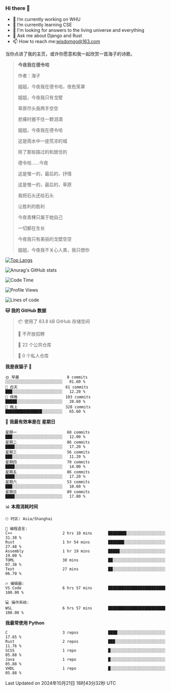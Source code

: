 ### Hi there 👋



- 🔭 I’m currently working on WHU
- 🌱 I’m currently learning CSE
- 🤔 I'm looking for answers to the living universe and everything
- 💬 Ask me about Django and Rust
- 📫 How to reach me:wisdomgo@163.com

当你点进了我的主页，或许你愿意和我一起欣赏一首海子的诗歌。

>**今夜我在德令哈**
>
>作者：海子
>
>姐姐，今夜我在德令哈，夜色笼罩
>
>姐姐，今夜我只有戈壁
>
>草原尽头我两手空空
>
>悲痛时握不住一颗泪滴
>
>姐姐，今夜我在德令哈
>
>这是雨水中一座荒凉的城
>
>除了那些路过的和居住的
>
>德令哈......今夜
>
>这是惟一的，最后的，抒情
>
>这是惟一的，最后的，草原
>
>我把石头还给石头
>
>让胜利的胜利
>
>今夜青稞只属于她自己
>
>一切都在生长
>
>今夜我只有美丽的戈壁空空
>
>姐姐，今夜我不关心人类，我只想你



[![Top Langs](https://github-readme-stats.vercel.app/api/top-langs/?username=wisdomgo&theme=onedark)](https://github.com/anuraghazra/github-readme-stats)

![Anurag's GitHub stats](https://github-readme-stats.vercel.app/api?username=wisdomgo&hide=contribs,stars&theme=synthwave)

<!--START_SECTION:waka-->
![Code Time](http://img.shields.io/badge/Code%20Time-285%20hrs%2010%20mins-blue)

![Profile Views](http://img.shields.io/badge/%E4%B8%AA%E4%BA%BA%E8%B5%84%E6%96%99%E8%A7%82%E7%9C%8B%E6%AC%A1%E6%95%B0-1-blue)

![Lines of code](https://img.shields.io/badge/%E4%BB%8E%E3%80%8CHello%20World%E3%80%8D%E8%B5%B7%E6%88%91%E5%B7%B2%E7%BB%8F%E5%86%99%E4%BA%86-640.1%20thousand%20%E8%A1%8C%E4%BB%A3%E7%A0%81-blue)

**🐱 我的 GitHub 数据** 

> 📦  使用了 83.8 kB GitHub 存储空间 
 > 
> 🚫 不开放招聘
 > 
> 📜 22 个公共仓库 
 > 
> 🔑 0 个私人仓库 
 > 
**我是夜猫子 🦉** 

```text
🌞 早晨                     8 commits           ░░░░░░░░░░░░░░░░░░░░░░░░░   01.60 % 
🌆 白天                     61 commits          ███░░░░░░░░░░░░░░░░░░░░░░   12.20 % 
🌃 傍晚                     103 commits         █████░░░░░░░░░░░░░░░░░░░░   20.60 % 
🌙 晚上                     328 commits         ████████████████░░░░░░░░░   65.60 % 
```
📅 **我最有效率是在 星期日** 

```text
星期一                      60 commits          ███░░░░░░░░░░░░░░░░░░░░░░   12.00 % 
星期二                      86 commits          ████░░░░░░░░░░░░░░░░░░░░░   17.20 % 
星期三                      56 commits          ███░░░░░░░░░░░░░░░░░░░░░░   11.20 % 
星期四                      70 commits          ████░░░░░░░░░░░░░░░░░░░░░   14.00 % 
星期五                      86 commits          ████░░░░░░░░░░░░░░░░░░░░░   17.20 % 
星期六                      53 commits          ███░░░░░░░░░░░░░░░░░░░░░░   10.60 % 
星期日                      89 commits          ████░░░░░░░░░░░░░░░░░░░░░   17.80 % 
```


📊 **本周消耗时间** 

```text
🕑︎ 时区: Asia/Shanghai

💬 编程语言: 
C++                      2 hrs 10 mins       ████████░░░░░░░░░░░░░░░░░   31.38 % 
Rust                     1 hr 54 mins        ███████░░░░░░░░░░░░░░░░░░   27.48 % 
Assembly                 1 hr 19 mins        █████░░░░░░░░░░░░░░░░░░░░   19.00 % 
TOML                     30 mins             ██░░░░░░░░░░░░░░░░░░░░░░░   07.38 % 
Text                     27 mins             ██░░░░░░░░░░░░░░░░░░░░░░░   06.70 % 

🔥 编辑器: 
VS Code                  6 hrs 57 mins       █████████████████████████   100.00 % 

💻 操作系统: 
WSL                      6 hrs 57 mins       █████████████████████████   100.00 % 
```

**我最常使用 Python** 

```text
C                        3 repos             ████░░░░░░░░░░░░░░░░░░░░░   17.65 % 
Rust                     2 repos             ███░░░░░░░░░░░░░░░░░░░░░░   11.76 % 
SCSS                     1 repo              █░░░░░░░░░░░░░░░░░░░░░░░░   05.88 % 
Java                     1 repo              █░░░░░░░░░░░░░░░░░░░░░░░░   05.88 % 
VHDL                     1 repo              █░░░░░░░░░░░░░░░░░░░░░░░░   05.88 % 
```




 Last Updated on 2024年10月21日 18时43分32秒 UTC
<!--END_SECTION:waka-->
